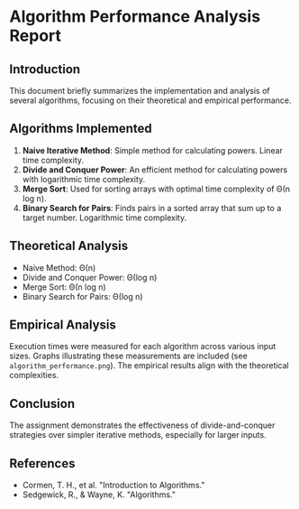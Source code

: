 # Algorithm Performance Analysis Report

## Introduction
This document briefly summarizes the implementation and analysis of several algorithms, focusing on their theoretical and empirical performance.

## Algorithms Implemented
1. **Naive Iterative Method**: Simple method for calculating powers. Linear time complexity.
2. **Divide and Conquer Power**: An efficient method for calculating powers with logarithmic time complexity.
3. **Merge Sort**: Used for sorting arrays with optimal time complexity of Θ(n log n).
4. **Binary Search for Pairs**: Finds pairs in a sorted array that sum up to a target number. Logarithmic time complexity.

## Theoretical Analysis
- Naive Method: Θ(n)
- Divide and Conquer Power: Θ(log n)
- Merge Sort: Θ(n log n)
- Binary Search for Pairs: Θ(log n)

## Empirical Analysis
Execution times were measured for each algorithm across various input sizes. Graphs illustrating these measurements are included (see `algorithm_performance.png`). The empirical results align with the theoretical complexities.

## Conclusion
The assignment demonstrates the effectiveness of divide-and-conquer strategies over simpler iterative methods, especially for larger inputs.

## References
- Cormen, T. H., et al. "Introduction to Algorithms."
- Sedgewick, R., & Wayne, K. "Algorithms."
